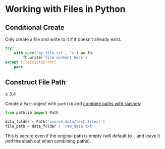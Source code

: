 # Working with Files in Python

## Conditional Create

Only create a file and write to it if it doesn’t already exist.

```python
try:
    with open('my_file.txt', 'x') as fh:
        fh.write('file content here')
except FileExistsError:
    pass
```

## Construct File Path

≥ 3.4

Create a `Path` object with `pathlib` and [combine paths with slashes](https://medium.com/@ageitgey/python-3-quick-tip-the-easy-way-to-deal-with-file-paths-on-windows-mac-and-linux-11a072b58d5f):

```python
from pathlib import Path

data_folder = Path('source_data/text_files/')
file_path = data_folder / 'raw_data.txt'
```

This is secure even if the original path is empty (will default to `.` and leave it _and_ the slash out when combining paths).
